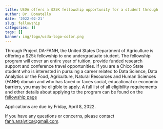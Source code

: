 ```yaml
---
title: USDA offers a $25K fellowship opportunity for a student through Project DA-FANH
author: Dr. Donatello
date: '2022-02-21'
slug: fellowship
categories: []
tags: []
banner: img/logo/usda-logo-color.png
---
```



Through Project DA-FANH, the United States Department of Agriculture is offering a $25k fellowship to one undergraduate student. The fellowship program will cover an entire year of tuition, provide funded research support and conference travel opportunities. If you are a Chico State student who is interested in pursuing a career related to Data Science, Data Analytics or the Food, Agriculture, Natural Resources and Human Sciences (FANH) domain and who has faced or faces social, educational or economic barriers, you may be eligible to apply. A full list of all eligibility requirements and other details about applying to the program can be found on the [fellowship page](https://project-dafanh.netlify.app/fellowship)

Applications are due by Friday, April 8, 2022. 

If you have any questions or concerns, please contact fanh.analytics@gmail.com. 